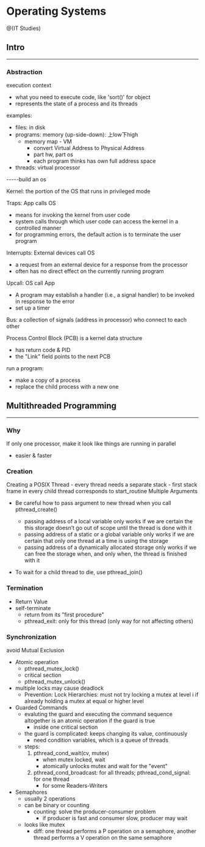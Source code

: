 # Operating Systems

@(IT Studies)


## Intro
-------------------------------------
### Abstraction
execution context
- what you need to execute code, like 'sort()' for object
- represents the state of a process and its threads

examples: 
- files: in disk 
- programs: memory (up-side-down): 上low下high
    - memory map - VM
        - convert Virtual Address to Physical Address
        - part hw, part os
        - each program thinks has own full address space
- threads: virtual processor


-----build an os

Kernel: the portion of the OS that runs in privileged mode

Traps: App calls OS
- means for invoking the kernel from user code
- system calls through which user code can access the kernel in a controlled manner
- for programming errors, the default action is to terminate the user program

Interrupts: External devices call OS
- a request from an external device for a response from the processor
- often has no direct effect on the currently running program

Upcall: OS call App
- A program may establish a handler (i.e., a signal handler) to be invoked in response to the error
- set up a timer

Bus: a collection of signals (address in processor) who connect to each other

Process Control Block (PCB) is a kernel data structure
- has return code & PID
- the "Link" field points to the next PCB

run a program:
- make a copy of a process
- replace the child process with a new one



## Multithreaded Programming
-------------------------------------
### Why

If only one processor, make it look like things are running in parallel
- easier & faster

### Creation
Creating a POSIX Thread
    - every thread needs a separate stack
    - first stack frame in every child thread corresponds to start_routine
Multiple Arguments
- Be careful how to pass argument to new thread when you call pthread_create()
    - passing address of a local variable only works if we are certain the this storage doesn’t go out of scope until the thread is done with it
    - passing address of a static or a global variable only works if we are certain that only one thread at a time is using the storage
    - passing address of a dynamically allocated storage only works if we can free the storage when, and only when, the thread is finished with it

- To wait for a child thread to die, use pthread_join()

### Termination
- Return Value
- self-terminate
    + return from its "first procedure"
    + pthread_exit: only for this thread (only way for not affecting others)

### Synchronization
avoid Mutual Exclusion
- Atomic operation
    + pthread_mutex_lock()
    + critical section
    + pthread_mutex_unlock()
- multiple locks may cause deadlock
    + Prevention: Lock Hierarchies: must not try locking a mutex at level i if already holding a mutex at equal or higher level
- Guarded Commands
    - evaluting the guard and executing the command sequence altogether is an atomic operation if the guard is true
        - inside one critical section
    - the guard is complicated: keeps changing its value, continuously
        - need condition variables, which is a queue of threads
    - steps:
        1. pthread_cond_wait(cv, mutex)
            - when mutex locked, wait
            - atomically unlocks mutex and wait for the "event"
        2. pthread_cond_broadcast: for all threads; pthread_cond_signal: for one thread
            - for some Readers-Writers 
- Semaphores
    - usually 2 operations
    - can be binary or counting
        - counting: solve the producer-consumer problem
            - if producer is fast and consumer slow, producer may wait
    - looks like mutex
        - diff: one thread performs a P operation on a semaphore, another thread performs a V operation on the same semaphore